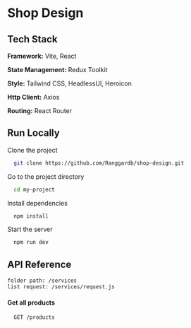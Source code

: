 # Shop Design

## Tech Stack

**Framework:** Vite, React

**State Management:** Redux Toolkit

**Style:** Tailwind CSS, HeadlessUI, Heroicon

**Http Client:** Axios

**Routing:** React Router

## Run Locally

Clone the project

```bash
  git clone https://github.com/Ranggardb/shop-design.git
```

Go to the project directory

```bash
  cd my-project
```

Install dependencies

```bash
  npm install
```

Start the server

```bash
  npm run dev
```

## API Reference

```http
folder path: /services
list request: /services/request.js
```

#### Get all products

```http
  GET /products
```
